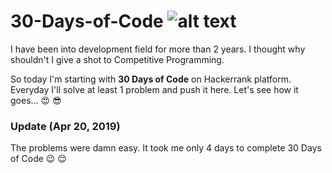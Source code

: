# 30-Days-of-Code ![alt text](https://hrcdn.net/fcore/assets/brand/h_mark_sm-966d2b45e3.svg "30 days of code")
I have been into development field for more than 2 years. I thought why shouldn't I give a shot to Competitive Programming.

So today I'm starting with **30 Days of Code** on Hackerrank platform. Everyday I'll solve at least 1 problem and push it here. Let's see how it goes... :heart_eyes: :sunglasses:


### Update (Apr 20, 2019)
The problems were damn easy. It took me only 4 days to complete 30 Days of Code :wink: :relieved:
